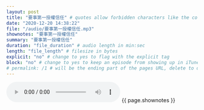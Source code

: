 ```yaml
---
layout: post
title: "要事第一授權信任" # quotes allow forbidden characters like the colon
date: "2020-12-20 14:38:22"
file: "/audio/要事第一授權信任.mp3"
shownotes: "要事第一授權信任"
summary: "要事第一授權信任"
duration: "file_duration" # audio length in min:sec
length: "file_length" # filesize in bytes
explicit: "no" # change to yes to flag with the explicit tag
block: "no" # change to yes to keep an episode from showing up in iTunes
# permalink: /1 # will be the ending part of the pages URL, delete to default to the title
---
```


<audio controls>
<source src="{{site.url}}{{site.baseurl}}{{ page.file }}" type="audio/x-mp3">
Your browser does not support the audio element.
</audio>
{{ page.shownotes }}
